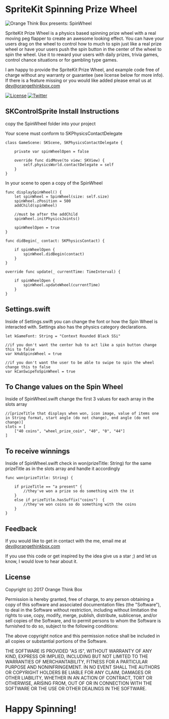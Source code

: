 # SpriteKit Spinning Prize Wheel

![Orange Think Box presents: SpinWheel](prize_wheel.gif)


SpriteKit Prize Wheel is a physics based spinning prize wheel with a real moving peg flapper to create an awesome looking effect. You can have your users drag on the wheel to control how to much to spin just like a real prize wheel or have your users push the spin button in the center of the wheel to spin the wheel. Use it to reward your users with daily prizes, trivia games, control chance situations or for gambling type games.

I am happy to provide the SpriteKit Prize Wheel, and example code free of charge without any warranty or guarantee (see license below for more info). If there is a feature missing or you would like added please email us at dev@orangethinkbox.com

[![License](https://img.shields.io/badge/license-MIT-blue.svg)](https://github.com/hsilived/SpinWheel/blob/master/Documentation/LICENSE)
[![Twitter](https://img.shields.io/badge/twitter-@SKADevs-55ACEE.svg)](http://twitter.com/orangethinkbox)

## SKControlSprite Install Instructions

copy the SpinWheel folder into your project

Your scene must conform to SKPhysicsContactDelegate

    class GameScene: SKScene, SKPhysicsContactDelegate {

        private var spinWheelOpen = false
        
        override func didMove(to view: SKView) {
            self.physicsWorld.contactDelegate = self
        }
    }

In your scene to open a copy of the SpinWheel 

    func displaySpinWheel() {
        let spinWheel = SpinWheel(size: self.size)
        spinWheel.zPosition = 500
        addChild(spinWheel)

        //must be after the addChild
        spinWheel.initPhysicsJoints()

        spinWheelOpen = true
    }
    
    func didBegin(_ contact: SKPhysicsContact) {
    
        if spinWheelOpen {
            spinWheel.didBegin(contact)
        }
    }
    
    override func update(_ currentTime: TimeInterval) {
    
        if spinWheelOpen {
            spinWheel.updateWheel(currentTime)
        }
    }

## Settings.swift

Inside of Settings.swift you can change the font or how the Spin Wheel is interacted with. Settings also has the physics category declarations.

    let kGameFont: String = "Context Rounded Black SSi"

    //if you don't want the center hub to act like a spin button change this to false
    var kHubSpinsWheel = true

    //if you don't want the user to be able to swipe to spin the wheel change this to false
    var kCanSwipeToSpinWheel = true

## To Change values on the Spin Wheel

Inside of SpinWheel.swift change the first 3 values for each array in the slots array

    //[prizeTitle that displays when won, icon image, value of items one in String format, start angle (do not change), end angle (do not change)]
    slots = [
        ["40 coins", "wheel_prize_coin", "40", "0", "44"]
    ]
    
## To receive winnings
    
Inside of SpinWheel.swift check in won(prizeTitle: String) for the same prizeTitle as in the slots array and handle it accordingly

    func won(prizeTitle: String) {
    
        if prizeTitle == "a present" {
            //they've won a prize so do something with the it
        }
        else if prizeTitle.hasSuffix("coins")  {
            //they've won coins so do something with the coins
        }
    }

        
## Feedback
If you would like to get in contact with the me, email me at dev@orangethinkbox.com

If you use this code or get inspired by the idea give us a star ;) and let us know, I would love to hear about it.
    
## License
Copyright (c) 2017 Orange Think Box

Permission is hereby granted, free of charge, to any person obtaining a copy of this software and associated documentation files (the "Software"), to deal in the Software without restriction, including without limitation the rights to use, copy, modify, merge, publish, distribute, sublicense, and/or sell copies of the Software, and to permit persons to whom the Software is furnished to do so, subject to the following conditions:

The above copyright notice and this permission notice shall be included in all copies or substantial portions of the Software.

THE SOFTWARE IS PROVIDED "AS IS", WITHOUT WARRANTY OF ANY KIND, EXPRESS OR IMPLIED, INCLUDING BUT NOT LIMITED TO THE WARRANTIES OF MERCHANTABILITY, FITNESS FOR A PARTICULAR PURPOSE AND NONINFRINGEMENT. IN NO EVENT SHALL THE AUTHORS OR COPYRIGHT HOLDERS BE LIABLE FOR ANY CLAIM, DAMAGES OR OTHER LIABILITY, WHETHER IN AN ACTION OF CONTRACT, TORT OR OTHERWISE, ARISING FROM, OUT OF OR IN CONNECTION WITH THE SOFTWARE OR THE USE OR OTHER DEALINGS IN THE SOFTWARE.

# Happy Spinning!
